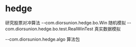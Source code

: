 # hedge
研究股票对冲算法
--com.diorsunion.hedge.bo.Win 随机模拟
--com.diorsunion.hedge.bo.test.RealWinTest 真实数据模拟

--com.diorsunion.hedge.algo 算法包
